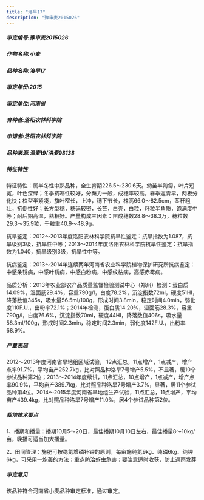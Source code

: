 ```yaml
---
title: "洛旱17"
description: "豫审麦2015026"
---
```

##### 审定编号:豫审麦2015026

##### 作物名称:小麦

##### 品种名称:洛旱17

##### 审定年份:2015

##### 审定单位:河南省

##### 育种者:洛阳农林科学院

##### 申请者:洛阳农林科学院

##### 品种来源:温麦19/洛麦98138

##### 特征特性
特征特性：属半冬性中熟品种，全生育期226.5～230.6天。幼苗半匍匐，叶片短宽，叶色深绿；冬季抗寒性较好，分蘖力一般，成穗率较高，春季返青早，两极分化快；株型半紧凑，旗叶窄长，上冲，穗下节长，株高66.0～82.5cm，茎秆粗壮，抗倒性好；长方型穗，穗码较密，长芒，白壳，白粒，籽粒半角质，饱满度中等；耐后期高温，熟相好。产量构成三因素：亩成穗数28.8～38.3万，穗粒数29.3～35.9粒，千粒重40.9～48.9g。
抗旱鉴定：2012～2013年度洛阳农林科学院抗旱性鉴定：抗旱指数为1.087，抗旱级别3级，抗旱性中等；2013～2014年度洛阳农林科学院抗旱性鉴定：抗旱指数为1.040，抗旱级别3级，抗旱性中等。
抗病鉴定：2013～2014年连续两年河南省农业科学院植物保护研究所抗病鉴定：中感条锈病，中感叶锈病，中感白粉病，中感纹枯病，高感赤霉病。
品质分析：2013年农业部农产品质量监督检验测试中心（郑州）检测：蛋白质14.09%，湿面筋29.4%，容重790g/l，白度78.2%，沉淀指数72ml，硬度51HI，降落数值345s，吸水量56.5ml/100g，形成时间3.8min，稳定时间4.0min，弱化度110F.U.，出粉率72.1%；2014年检测，蛋白质14.20%，湿面筋28.3%，容重790g/l，白度76.6%，沉淀指数70ml，硬度44HI，降落数值406s，吸水量58.3ml/100g，形成时间2.3min，稳定时间2.3min，弱化度142F.U.，出粉率68.9%。


##### 产量表现
2012～2013年度河南省旱地组区域试验， 12点汇总，11点增产，1点减产，增产点率91.7%，平均亩产252.7kg，比对照品种洛旱7号增产5.5%，不显著，居10个参试品种第2位；2013～2014年度续试，11点汇总，10点增产，1点减产，增产点率90.9%，平均亩产389.7kg，比对照品种洛旱7号增产3.7%，显著，居11个参试品种第4位。2014～2015年度河南省旱地组生产试验，11点汇总，11点增产，平均亩产439.4kg，比对照品种洛旱7号增产11.0%，居4个参试品种第2位。

##### 栽培技术要点
1、播期和播量：播期10月5～20日，最佳播期10月10日左右，最佳播量8～10kg/亩，晚播可适当加大播量。
2、田间管理：施肥可按稳氮增磷补钾的原则，每亩施纯氮9kg、纯磷6kg、纯钾6kg，可采用一炮轰的方法；重点防治蚜虫危害；要注意适时收获，防止遇雨发芽


##### 审定意见
该品种符合河南省小麦品种审定标准，通过审定。
